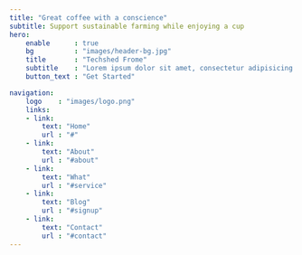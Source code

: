 ```yaml
---
title: "Great coffee with a conscience"
subtitle: Support sustainable farming while enjoying a cup
hero:
    enable      : true
    bg          : "images/header-bg.jpg"
    title       : "Techshed Frome"
    subtitle    : "Lorem ipsum dolor sit amet, consectetur adipisicing elit, sed do eiusmod tempor incididunt ut labore et dolore magna"
    button_text : "Get Started"

navigation:
    logo    : "images/logo.png"
    links:
    - link:  
        text: "Home" 
        url : "#" 
    - link:  
        text: "About" 
        url : "#about" 
    - link:  
        text: "What" 
        url : "#service" 
    - link:  
        text: "Blog" 
        url : "#signup" 
    - link:  
        text: "Contact" 
        url : "#contact" 
---
```

